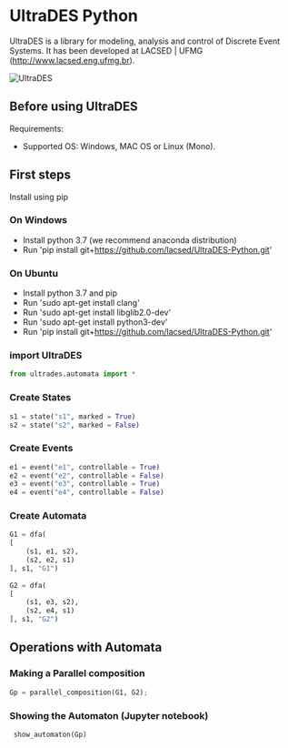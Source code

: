 # UltraDES Python

UltraDES is a library for modeling, analysis and control of Discrete Event Systems. It has been developed at LACSED | UFMG (http://www.lacsed.eng.ufmg.br).

![UltraDES](http://lacsed.eng.ufmg.br/wp-content/uploads/2017/05/Logo_UltraDES_PNG_Internet-e1494353854950.png)

## Before using UltraDES

Requirements: 
- Supported OS: Windows, MAC OS or Linux (Mono).

## First steps

Install using pip

### On Windows

- Install python 3.7 (we recommend anaconda distribution)
- Run 'pip install git+https://github.com/lacsed/UltraDES-Python.git'

### On Ubuntu

- Install python 3.7 and pip
- Run 'sudo apt-get install clang'
- Run 'sudo apt-get install libglib2.0-dev'
- Run 'sudo apt-get install python3-dev'
- Run 'pip install git+https://github.com/lacsed/UltraDES-Python.git'


### import UltraDES

```py
from ultrades.automata import *
```

### Create States

```py
s1 = state("s1", marked = True)
s2 = state("s2", marked = False)
```

### Create Events

```py
e1 = event("e1", controllable = True)
e2 = event("e2", controllable = False)
e3 = event("e3", controllable = True)
e4 = event("e4", controllable = False)
```

### Create Automata

```py
G1 = dfa(
[
    (s1, e1, s2), 
    (s2, e2, s1)
], s1, "G1")
  
G2 = dfa(
[
    (s1, e3, s2), 
    (s2, e4, s1)
], s1, "G2")
```

## Operations with Automata

### Making a Parallel composition

```py
Gp = parallel_composition(G1, G2); 
```



### Showing the Automaton (Jupyter notebook)

```py
 show_automaton(Gp)
 ```
